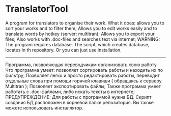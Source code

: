 # TranslatorTool
A program for translators to organise their work. 
What it does: allows you to sort your works and to filter them;
Allows you to edit works easily and to translate words by hotkey (server: multitran);
Allows you to export your files;
Also works with .doc-files and searches text via internet;
WARNING: The program requires database. The script, which creates database, locates in th repository. Or you can just use installation.

____________________________________________________________________________________________________________

Программа, позволяющая переводчикам организовать свою работу.
Что программа умеет: позволяет сортировать работы и находить их по фильтру;
Позволяет легко и просто редактировать работы, переводит отдельные слова при помощи горячей клавиши ( обращаясь к серверу Multitran );
Позволяет экспортировать файлы;
Также программа умеет работать с .doc-файлами, либо искать тексты в интернете;
ПРЕДУПРЕЖДЕНИЕ: Для работы с программой нужна БД. Скрипт создания БД расположен в корневой папке репозитория. Вы также можете использовать инсталлятор.
